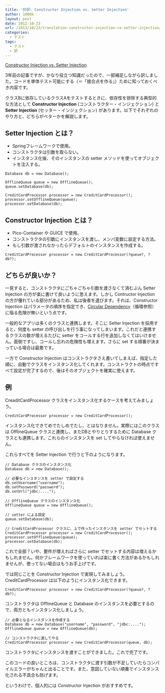 ```yaml
---
title: '抄訳: Constructor Injection vs. Setter Injection'
author: 1000k
layout: post
date: 2012-10-23
url: /2012/10/23/translation-constructor-injection-vs-setter-injection/
categories:
  - テスト
tags:
  - テスト
  - 訳
---
```

[Constructor Injection vs. Setter Injection](http://misko.hevery.com/2009/02/19/constructor-injection-vs-setter-injection/)

3年前の記事ですが、かなり役立つ知識だったので、一部補足しながら訳しました。コードを単体テスト可能にする（＝「接合点を作る」）ために知っておくべき内容です。

クラスBに依存しているクラスAをテストするときに、依存性を排除する典型的な方法として **Constructor Injection** (コンストラクター・インジェクション) と **Setter Injection** (セッター・インジェクション) があります。以下でそれぞれのやり方と、どちらがベターかを解説します。

<!--more-->

## Setter Injection とは？

  * Springフレームワークで使用。
  * コンストラクタは引数を取らない。
  * インスタンス化後、そのインスタンスの setter メソッドを使ってオブジェクトを注入する。

```
Database db = new Database();

OfflineQueue queue = new OfflineQueue();
queue.setDatabase(db);

CreditCardProcessor processor = new CreditCardProcessor();
processor.setOfflineQueue(queue);
processor.setDatabase(db);
```


## Constructor Injection とは？

  * Pico-Container や GUICE で使用。
  * コンストラクタの引数にインスタンスを渡し、メンバ変数に設定する方法。
  * もし引数が渡されなかったらデフォルトのインスタンスを作成する。

```
CreditCardProcessor processor = new CreditCardProcessor(?queue?, ?db?);
```


## どちらが良いか？

一見すると、コンストラクタにごちゃごちゃ引数を渡さなくて済むぶん Setter Injection の方が楽に書けて良いように思えます。しかし Contructor Injection の方が優れている部分があるため、私は後者を選びます。それは、Constructor Injection はパラメータの順序を指定でき、[Circular Dependency](http://misko.hevery.com/2008/08/01/circular-dependency-in-constructors-and-dependency-injection/)（循環参照）に陥る危険が無いという点です。

一般的なアプリは多くのクラスと連携します。そこに Setter Injection を採用すると、何度も setter の呼び出しを行う事になってしまいます。これだと連携するクラスの数が増えるたびに setter をコールする行を追加しなくてはいけません。面倒ですし、コールし忘れの危険性も増えます。さらに set する順番が決まっている場合は最悪です。

一方で Constructor Injection はコンストラクタさえ書いてしまえば、指定した順に、自動でクラスをインスタンス化してくれます。コンストラクトの時点ですべて設定が完了するので、後はそのオブジェクトを確実に使えます。

## 例

CreaditCardProcessor クラスをインスタンス化するケースを考えてみましょう。

```
CreditCardProcessor processor = new CreditCardProcessor();
```


インスタンス化できてめでたしめでたし、とはなりません。実際にはこのクラスは OfflineQueue クラスと連携し、またDBとやりとりするために Database クラスとも連携します。これらのインスタンスを set してやらなければ使えません。

これらすべてを Setter Injection で行うと下のようになります。

```
// Database クラスのインスタンス化
Database db = new Database();

// 必要なインスタンスを setter で設定する
db.setUsername("username");
db.setPassword("password");
db.setUrl("jdbc:....");

// OfflineQueue クラスのインスタンス化
OfflineQueue queue = new OfflineQueue();

// setter による設定
queue.setDatabase(db);

// CreditCardProcessor クラスに、上で作ったインスタンスを setter でセットする
CreditCardProcessor processor = new CreditCardProcessor();
processor.setOfflineQueue(queue);
processor.setDatabase(db);
```


これで全部？いや、要件が増えればさらに setter でセットする内容は増えるかもしれません。何かフレームワークを使っていれば楽に書く方法があるかもしれませんが、使ってない場合はもうお手上げです。

では同じことを Constructor Injection で実現してみましょう。CreditCardProcessor は以下のようにインスタンス化できます。

```
CreditCardProcessor processor = new CreditCardProcessor(?queue?, ?db?);
```


コンストラクタは OfflineQueue と Database のインスタンスを必要とするので、両方ともインスタンス化しましょう。

```
// 必要となるインスタンスを作成する
Database db = new Database("username", "password", "jdbc:....");
OfflineQueue queue = new OfflineQueue(db);

// コンストラクタに渡してやる
CreditCardProcessor processor = new CreditCardProcessor(queue, db);
```


コンストラクタにインスタンスを渡すことができました。これで完了です。

このコードの良いところは、コンストラクタに渡す引数が不足していたらコンパイルエラーがちゃんと出ることです。また、意図していない順番でインスタンス化される不具合も防げます。

というわけで、個人的には Constructor Injection がおすすめです。